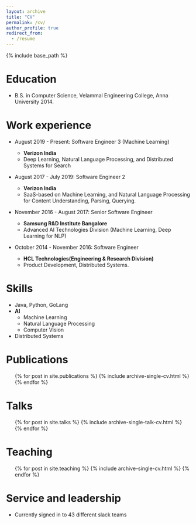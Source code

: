 ```yaml
---
layout: archive
title: "CV"
permalink: /cv/
author_profile: true
redirect_from:
  - /resume
---
```


{% include base_path %}

Education
======
* B.S. in Computer Science, Velammal Engineering College, Anna University 2014.

Work experience
======
* August 2019 - Present: Software Engineer 3 (Machine Learning)
  * <b> Verizon India </b>
  * Deep Learning, Natural Language Processing, and Distributed Systems for Search


* August 2017 - July 2019: Software Engineer 2
  * <b> Verizon India </b>
  * SaaS-based on Machine Learning, and Natural Language Processing for Content Understanding, Parsing, Querying.


* November 2016 - August 2017: Senior Software Engineer
  * <b> Samsung R&D Institute Bangalore </b>
  * Advanced AI Technologies Division (Machine Learning, Deep Learning for NLP)


* October 2014  - November 2016: Software Engineer
  * <b> HCL Technologies(Engineering & Research Division) </b>
  * Product Development, Distributed Systems.
  
Skills
======
* Java, Python, GoLang
* <b> AI </b>
  * Machine Learning
  * Natural Language Processing
  * Computer Vision
* Distributed Systems

Publications
======
  <ul>{% for post in site.publications %}
    {% include archive-single-cv.html %}
  {% endfor %}</ul>
  
Talks
======
  <ul>{% for post in site.talks %}
    {% include archive-single-talk-cv.html %}
  {% endfor %}</ul>
  
Teaching
======
  <ul>{% for post in site.teaching %}
    {% include archive-single-cv.html %}
  {% endfor %}</ul>
  
Service and leadership
======
* Currently signed in to 43 different slack teams
